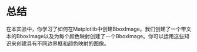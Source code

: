 # 总结

在本实验中，你学习了如何在Matplotlib中创建BboxImage。我们创建了一个带文本的BboxImage以及为每个颜色映射创建了一个BboxImage。你可以运用这些知识来创建具有不同边界框和颜色映射的图像。
